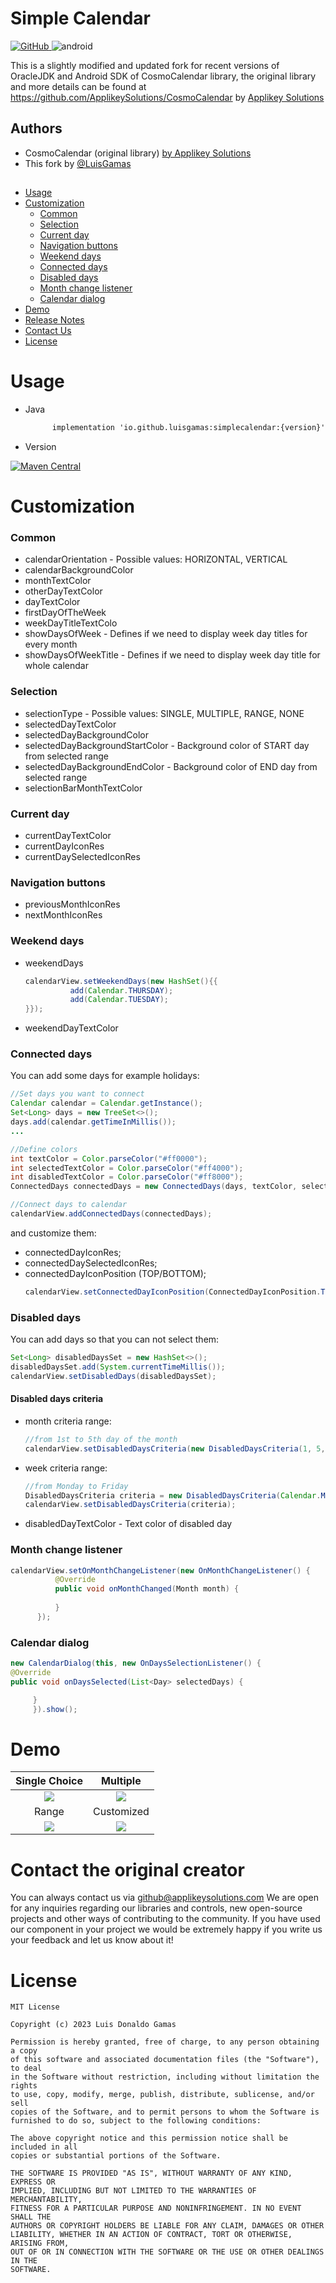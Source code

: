 # Simple Calendar

[![GitHub](https://img.shields.io/github/license/LuisGamas/SimpleCalendar?style=for-the-badge&logo=opensourceinitiative&logoColor=%23000000&labelColor=%23FFFFFF)
](https://opensource.org/license/mit/)
<img alt='android' src='https://img.shields.io/badge/Android_Library-100000?style=for-the-badge&logo=android&logoColor=88FF8C&labelColor=FFFFFF&color=494949'/></a>


This is a slightly modified and updated fork for recent versions of OracleJDK and Android SDK of CosmoCalendar library, the original library and more details can be found at https://github.com/ApplikeySolutions/CosmoCalendar by [Applikey Solutions](https://applikeysolutions.com)


## Authors

- CosmoCalendar (original library) [by Applikey Solutions](https://applikeysolutions.com/)
- This fork by [@LuisGamas](https://github.com/LuisGamas)

##

* [Usage](#usage)
* [Customization](#customization)
  * [Common](#common)
  * [Selection](#selection)
  * [Current day](#current-day)
  * [Navigation buttons](#navigation-buttons)
  * [Weekend days](#weekend-days)
  * [Connected days](#connected-days)
  * [Disabled days](#disabled-days)
  * [Month change listener](#month-change-listener)
  * [Calendar dialog](#calendar-dialog)
* [Demo](#demo)
* [Release Notes](#release-notes)
* [Contact Us](#contact-us)
* [License](#license)


# Usage

* Java
  ```xml
        implementation 'io.github.luisgamas:simplecalendar:{version}'
  ```

* Version

[![Maven Central](https://img.shields.io/maven-central/v/io.github.luisgamas/simplecalendar?style=for-the-badge)](https://central.sonatype.com/artifact/io.github.luisgamas/simplecalendar)



# Customization

### Common
* calendarOrientation - Possible values: HORIZONTAL, VERTICAL
* calendarBackgroundColor
* monthTextColor
* otherDayTextColor
* dayTextColor
* firstDayOfTheWeek
* weekDayTitleTextColo
* showDaysOfWeek - Defines if we need to display week day titles for every month
* showDaysOfWeekTitle - Defines if we need to display week day title for whole calendar

### Selection
* selectionType - Possible values: SINGLE, MULTIPLE, RANGE, NONE
* selectedDayTextColor
* selectedDayBackgroundColor
* selectedDayBackgroundStartColor - Background color of START day from selected range
* selectedDayBackgroundEndColor - Background color of END day from selected range
* selectionBarMonthTextColor

### Current day
* currentDayTextColor
* currentDayIconRes
* currentDaySelectedIconRes

### Navigation buttons
* previousMonthIconRes
* nextMonthIconRes

### Weekend days
* weekendDays
  ```java
  calendarView.setWeekendDays(new HashSet(){{
            add(Calendar.THURSDAY);
            add(Calendar.TUESDAY);
  }});
  ```

* weekendDayTextColor

### Connected days
You can add some days for example holidays:
  ```java
  //Set days you want to connect
  Calendar calendar = Calendar.getInstance();
  Set<Long> days = new TreeSet<>();
  days.add(calendar.getTimeInMillis());
  ...
  
  //Define colors
  int textColor = Color.parseColor("#ff0000");
  int selectedTextColor = Color.parseColor("#ff4000");
  int disabledTextColor = Color.parseColor("#ff8000");
  ConnectedDays connectedDays = new ConnectedDays(days, textColor, selectedTextColor, disabledTextColor);

  //Connect days to calendar
  calendarView.addConnectedDays(connectedDays);
  ```
and customize them:
* connectedDayIconRes;
* connectedDaySelectedIconRes;
* connectedDayIconPosition (TOP/BOTTOM);
  ```java
  calendarView.setConnectedDayIconPosition(ConnectedDayIconPosition.TOP);
  ```

### Disabled days
You can add days so that you can not select them:
  ```java
  Set<Long> disabledDaysSet = new HashSet<>();
  disabledDaysSet.add(System.currentTimeMillis());
  calendarView.setDisabledDays(disabledDaysSet);
  ```
#### Disabled days criteria
- month criteria range:
  ```java
  //from 1st to 5th day of the month
  calendarView.setDisabledDaysCriteria(new DisabledDaysCriteria(1, 5, DisabledDaysCriteriaType.DAYS_OF_MONTH)); 
  ```
- week criteria range:
  ```java
  //from Monday to Friday
  DisabledDaysCriteria criteria = new DisabledDaysCriteria(Calendar.MONDAY, Calendar.FRIDAY, DisabledDaysCriteriaType.DAYS_OF_WEEK);
  calendarView.setDisabledDaysCriteria(criteria);
  ```

* disabledDayTextColor - Text color of disabled day

### Month change listener
  ```java
  calendarView.setOnMonthChangeListener(new OnMonthChangeListener() {
            @Override
            public void onMonthChanged(Month month) {
                
            }
        });
  ```

### Calendar dialog
   ```java
   new CalendarDialog(this, new OnDaysSelectionListener() {
@Override
public void onDaysSelected(List<Day> selectedDays) {

        }
        }).show();
   ```
# Demo
Single Choice             |  Multiple
:-------------------------:|:-------------------------:
![](pictures/Calendar-single_2.jpg)  |  ![](pictures/Calendar-multiple-years_2.jpg)
Range             |  Customized
![](pictures/Calendar-range-years_2.jpg)  |  ![](pictures/Calendar-dialogue-dark_2.jpg)

# Contact the original creator

You can always contact us via github@applikeysolutions.com We are open for any inquiries regarding our libraries and controls, new open-source projects and other ways of contributing to the community. If you have used our component in your project we would be extremely happy if you write us your feedback and let us know about it!

# License

	MIT License

	Copyright (c) 2023 Luis Donaldo Gamas

	Permission is hereby granted, free of charge, to any person obtaining a copy
	of this software and associated documentation files (the "Software"), to deal
	in the Software without restriction, including without limitation the rights
	to use, copy, modify, merge, publish, distribute, sublicense, and/or sell
	copies of the Software, and to permit persons to whom the Software is
	furnished to do so, subject to the following conditions:

	The above copyright notice and this permission notice shall be included in all
	copies or substantial portions of the Software.

	THE SOFTWARE IS PROVIDED "AS IS", WITHOUT WARRANTY OF ANY KIND, EXPRESS OR
	IMPLIED, INCLUDING BUT NOT LIMITED TO THE WARRANTIES OF MERCHANTABILITY,
	FITNESS FOR A PARTICULAR PURPOSE AND NONINFRINGEMENT. IN NO EVENT SHALL THE
	AUTHORS OR COPYRIGHT HOLDERS BE LIABLE FOR ANY CLAIM, DAMAGES OR OTHER
	LIABILITY, WHETHER IN AN ACTION OF CONTRACT, TORT OR OTHERWISE, ARISING FROM,
	OUT OF OR IN CONNECTION WITH THE SOFTWARE OR THE USE OR OTHER DEALINGS IN THE
	SOFTWARE.
